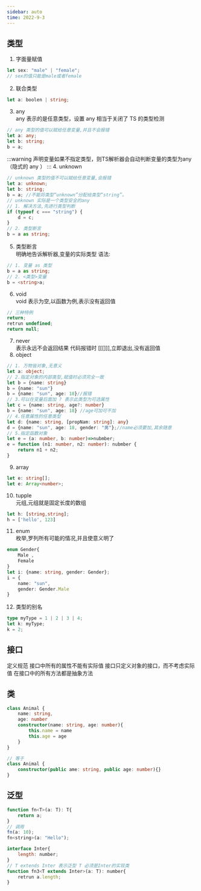 ```yaml
---
sidebar: auto
time: 2022-9-3
---
```


## 类型
1. 字面量赋值
```typescript
let sex: "male" | "female";
// sex的值只能是male或者female
``` 
2. 联合类型
```typescript
let a: boolen | string;
```
3. any</br>
any 表示的是任意类型，设置 any 相当于关闭了 TS 的类型检测
```typescript
// any 类型的值可以赋给任意变量,并且不会报错
let a: any;
let b: string;
b = a;
```
:::warning
声明变量如果不指定类型，则TS解析器会自动判断变量的类型为any（隐式的 any ）
:::
4. unknown
```typescript
// unknown 类型的值不可以赋给任意变量,会报错
let a: unknown;
let b: string;
b = a; //不能将类型“unknown”分配给类型“string”。
// unknown 实际是一个类型安全的any
// 1. 解决方法,先进行类型判断
if (typeof c === "string") {
    d = c;
}
// 2. 类型断言
b = a as string;
```
5. 类型断言</br>
明确地告诉解析器,变量的实际类型
语法:
```typescript
// 1. 变量 as 类型
b = a as string;
// 2. <类型>变量
b = <string>a;
```
6. void</br>
void 表示为空,以函数为例,表示没有返回值
```typescript
// 三种特例
return;
retrun undefined;
return null;
```
7. never</br>
表示永远不会返回结果
代码报错时 [[[]]],立即退出,没有返回值
1. object
```typescript
// 1. 万物皆对象,无意义
let a: object;
// 2.指定对象的内部类型,赋值时必须完全一致
let b = {name: string}
b = {name: "sun"}
b = {name: "sun", age: 18}//报错
// 3.可以在变量后面加 ? 表示此类型为可选属性
let c = {name: string, age?: number}
b = {name: "sun", age: 18} //age可加可不加
// 4.任意属性的任意类型
let d: {name: string, [propNam: string]: any}
d = {name: "sun", age: 18, gender: "男"};//name必须要加,其余随意
// 5.指定函数对象
let e = (a: number, b: number)=>nubmber;
e = function (n1: number, n2: number): nubmber {
    return n1 + n2; 
}
```
9. array
```typescript
let e: string[];
let e: Array<number>;
```
10. tupple</br>
元组,元组就是固定长度的数组
```typescript
let h: [string,string];
h = ['hello', 123]
```
11. enum</br>
枚举,罗列所有可能的情况,并且使意义明了
```typescript
enum Gender{
    Male ,
    Female
}
let i: {name: string, gender: Gender};
i = {
    name: "sun",
    gender: Gender.Male
}
```
12. 类型的别名
```typescript
type myType = 1 | 2 | 3 | 4;
let k: myType;
k = 2;
```

## 接口
定义规范
接口中所有的属性不能有实际值
接口只定义对象的接口，而不考虑实际值
在接口中的所有方法都是抽象方法

## 类
```typescript
class Animal {
    name: string,
    age: number
    constructor(name: string, age: number){
        this.name = name
        this.age = age
    }
}

// 等于
class Animal {
    constructor(public ame: string, public age: number){}
}
```

## 泛型
```javascript
function fn<T>(a: T): T{
    return a;
}
// 调用
fn(a: 10);
fn<string>(a: "Hello");

interface Inter{
    length: number;
}
// T extends Inter 表示泛型 T 必须是Inter的实现类
function fn3<T extends Inter>(a: T): number{
    retrun a.length;
}
```